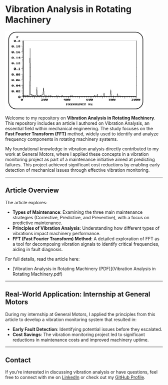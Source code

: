 # Vibration Analysis in Rotating Machinery
![Vibration Analysis Spectrum](images/spectrum.jpg)

Welcome to my repository on **Vibration Analysis in Rotating Machinery**. This repository includes an article I authored on Vibration Analysis, an essential field within mechanical engineering. The study focuses on the **Fast Fourier Transform (FFT)** method, widely used to identify and analyze frequency components in rotating machinery systems.

My foundational knowledge in vibration analysis directly contributed to my work at General Motors, where I applied these concepts in a vibration monitoring project as part of a maintenance initiative aimed at predicting failures. This project achieved significant cost reductions by enabling early detection of mechanical issues through effective vibration monitoring.

---

## Article Overview

The article explores:

- **Types of Maintenance**: Examining the three main maintenance strategies (Corrective, Predictive, and Preventive), with a focus on predictive maintenance.
- **Principles of Vibration Analysis**: Understanding how different types of vibrations impact machinery performance.
- **FFT (Fast Fourier Transform) Method**: A detailed exploration of FFT as a tool for decomposing vibration signals to identify critical frequencies, aiding in fault diagnosis.

For full details, read the article here:
- [Vibration Analysis in Rotating Machinery (PDF)](Vibration Analysis in Rotating Machinery.pdf)

---

## Real-World Application: Internship at General Motors

During my internship at General Motors, I applied the principles from this article to develop a vibration monitoring system that resulted in:

- **Early Fault Detection**: Identifying potential issues before they escalated.
- **Cost Savings**: The vibration monitoring project led to significant reductions in maintenance costs and improved machinery uptime.

---

## Contact

If you’re interested in discussing vibration analysis or have questions, feel free to connect with me on [LinkedIn](https://www.linkedin.com/in/gustavo-maldonado-saffiotti) or check out my [GitHub Profile](https://github.com/Gustavo-Saffiotti).
